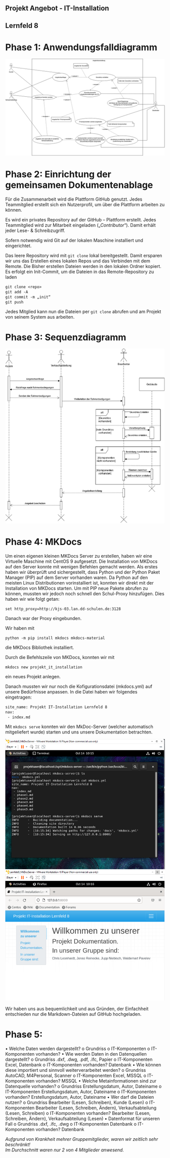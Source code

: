 ## Projekt Angebot - IT-Installation 
## Lernfeld 8


# Phase 1: Anwendungsfalldiagramm
![alt text](https://github.com/wpavelev/Projekt_it_installation_lf8/blob/main/Uml-use-case.jpg?raw=true, "Anwendungsfalldiagramm")


# Phase 2: Einrichtung der gemeinsamen Dokumentenablage
Für die Zusammenarbeit wird die Plattform GitHub genutzt. Jedes Teammitglied erstellt sich ein Nutzerprofil, um über die Plattform arbeiten zu können. 

Es wird ein privates Repository auf der GitHub – Plattform erstellt. Jedes Teammitglied wird zur Mitarbeit eingeladen („*Contributor*“). Damit erhält jeder Lese- & Schreibzugriff.

Sofern notwendig wird Git auf der lokalen Maschine installiert und eingerichtet.

Das leere Repository wird mit `git clone` lokal bereitgestellt. Damit ersparen wir uns das Erstellen eines lokalen Repos und das Verbinden mit dem Remote. Die Bisher erstellen Dateien werden in den lokalen Ordner kopiert.
Es erfolgt ein Init-Commit, um die Dateien in das Remote-Repository zu laden
```
git clone <repo>
git add -A
git commit -m „init“
git push
```
Jedes Mitglied kann nun die Dateien per `git clone` abrufen und am Projekt von seinem System aus arbeiten.


# Phase 3: Sequenzdiagramm
![alt text](https://github.com/wpavelev/Projekt_it_installation_lf8/blob/main/Sequenzdiagramm.jpg?raw=true, "Sequenzdiagramm")

# Phase 4: MKDocs 
Um einen eigenen kleinen MKDocs Server zu erstellen, haben wir eine Virtuelle Maschine mit CentOS 9 aufgesetzt.
Die Installation von MKDocs auf den Server konnte mit wenigen Befehlen gemacht werden.
Als erstes haben wir überprüft und sichergestellt, dass Python und der Python Paket Manager (PIP) auf dem Server vorhanden waren.
Da Python auf den meisten Linux Distributionen vorinstalliert ist, konnten wir direkt mit der Installation von MKDocs starten.
Um mit PIP neue Pakete abrufen zu können, mussten wir jedoch noch schnell den Schul-Proxy hinzufügen. 
Dies haben wir wie folgt getan:
```
set http_proxy=http://kjs-03.lan.dd-schulen.de:3128
```
Danach war der Proxy eingebunden.


Wir haben mit 
```
python -m pip install mkdocs mkdocs-material
```
die MKDocs Bibliothek installiert. 

Durch die Befehlszeile von MKDocs, konnten wir mit 
```
mkdocs new projekt_it_installation
``` 
ein neues Projekt anlegen.



Danach mussten wir nur noch die Kofigurationsdatei (mkdocs.yml) auf unsere Bedürfnisse anpassen.
In die Datei haben wir folgendes eingetragen: 
```
site_name: Projekt IT-Installation Lernfeld 8
nav:
 - index.md
```

Mit ``` mkdocs serve ``` konnten wir den MkDoc-Server (welcher automatisch mitgeliefert wurde) starten 
und uns unsere Dokumentation betrachten.

![alt text](https://github.com/wpavelev/Projekt_it_installation_lf8/blob/main/mkdocs_server.PNG?raw=true, "MKDocServer")
![alt text](https://github.com/wpavelev/Projekt_it_installation_lf8/blob/main/mkdocs_server_interface.PNG?raw=true, "MKDocs gerendert")

Wir haben uns aus bequemlichkeit und aus Gründen, der Einfachheit entschieden nur die Markdown-Dateien auf GitHub hochgeladen.


# Phase 5: 
•	Welche Daten werden dargestellt?
  o	Grundriss 
  o	IT-Komponenten
  o	IT-Komponenten vorhanden?
•	Wie werden Daten in den Datenquellen dargestellt?
  o	Grundriss			               .dxf, .dwg, .pdf, .ifc, Papier
  o	IT-Komponenten		           Excel, Datenbank 
  o	IT-Komponenten vorhanden? 	Datenbank
•	Wie können diese importiert und sinnvoll weiterverarbeitet werden?
  o	Grundriss			               AutoCAD, M4Personal, Scanner
  o	IT-Komponenten		           Excel, MSSQL
  o	IT-Komponenten vorhanden?	 MSSQL
•	Welche Metainformationen sind zur Datenquelle vorhanden?
  o	Grundriss			               Erstellungsdatum, Autor, Dateiname 
  o	IT-Komponenten		           Erstellungsdatum, Autor, Dateiname 
  o	IT-Komponenten vorhanden?	 Erstellungsdatum, Autor, Dateiname 
•	Wer darf die Dateien nutzen? 
  o	Grundriss			               Bearbeiter (Lesen, Schreiben), Kunde (Lesen)
  o	IT-Komponenten 		          Bearbeiter (Lesen, Schreiben, Ändern),	Verkaufsabteilung (Lesen, Schreiben) 
  o	IT-Komponenten vorhanden? 	Bearbeiter (Lesen, Schreiben, Ändern), Verkaufsabteilung (Lesen)
•	Datenformat für unseren Fall
  o	Grundriss 			              .dxf, .ifc, .dwg
  o	IT-Komponenten 		          Datenbank
  o	IT-Komponenten vorhanden? 	Datenbank 


*Aufgrund von Krankheit mehrer Gruppemitglieder, waren wir zeitlich sehr beschränkt! \
Im Durchschnitt waren nur 2 von 4 Mitglieder anwesend.*

